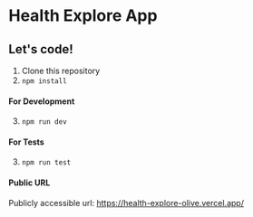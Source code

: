 # Health Explore App

## Let's code!

1. Clone this repository
2. `npm install`

#### For Development

3. `npm run dev`

#### For Tests

3. `npm run test`

#### Public URL

Publicly accessible url: https://health-explore-olive.vercel.app/
